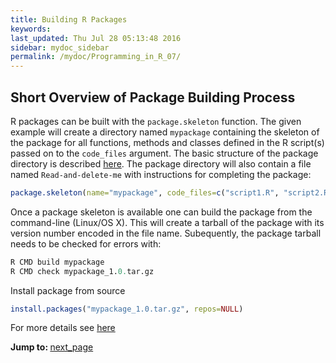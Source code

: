 ```yaml
---
title: Building R Packages
keywords: 
last_updated: Thu Jul 28 05:13:48 2016
sidebar: mydoc_sidebar
permalink: /mydoc/Programming_in_R_07/
---
```


## Short Overview of Package Building Process

R packages can be built with the `package.skeleton` function. The given example will create a directory named `mypackage` containing the skeleton of the package for all functions, methods and classes defined in the R script(s) passed on to the `code_files` argument. The basic structure of the package directory is described [here](http://manuals.bioinformatics.ucr.edu/home/programming-in-r#Progr_pack). The package directory will also contain a file named `Read-and-delete-me` with instructions for completing the package:


```r
package.skeleton(name="mypackage", code_files=c("script1.R", "script2.R"))
```

Once a package skeleton is available one can build the package from the command-line (Linux/OS X). This will create a tarball of the package with its version number encoded in the file name. Subequently, the package tarball needs to be checked for errors with:


```r
R CMD build mypackage
R CMD check mypackage_1.0.tar.gz
```

Install package from source

```r
install.packages("mypackage_1.0.tar.gz", repos=NULL) 
```

For more details see [here](http://manuals.bioinformatics.ucr.edu/home/programming-in-r#TOC-Building-R-Packages)

<div class="tags">
<b>Jump to: </b>
<a href="../../mydoc/Programming_in_R_08/" class="btn btn-default navbar-btn cursorNorm" role="button">next_page</a>
</div>
